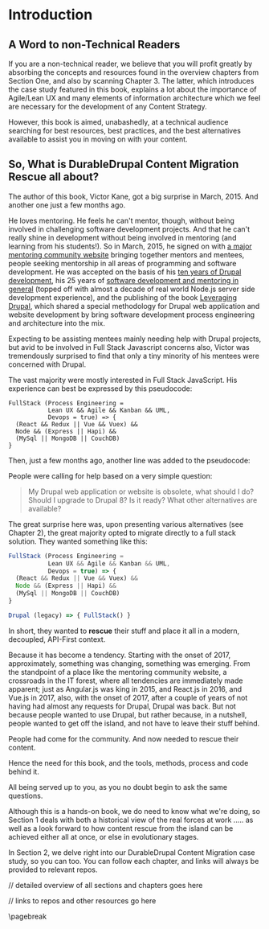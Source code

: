 # Introduction

## A Word to non-Technical Readers

If you are a non-technical reader, we believe that you will profit greatly by absorbing the concepts and resources found in the overview chapters from Section One, and also by scanning Chapter 3. The latter, which introduces the case study featured in this book, explains a lot about the importance of Agile/Lean UX and many elements of information architecture which we feel are necessary for the development of any Content Strategy.

However, this book is aimed, unabashedly, at a technical audience searching for best resources, best practices, and the best alternatives available to assist you in moving on with your content. 

## So, What is DurableDrupal Content Migration Rescue all about?

The author of this book, Victor Kane, got a big surprise in March, 2015. And another one just a few months ago.

He loves mentoring. He feels he can't mentor, though, without being involved in challenging software development projects. And that he can't really shine in development without being involved in mentoring (and learning from his students!). So in March, 2015, he signed on with [a major mentoring community website](https://www.codementor.io/victorkane) bringing together mentors and mentees, people seeking mentorship in all areas of programming and software development. He was accepted on the basis of his [ten years of Drupal development](https://www.drupal.org/u/victorkane), his 25 years of [software development and mentoring in general](http://awebfactory.com/) (topped off with almost a decade of real world Node.js server side development experience), and the publishing of the book [Leveraging Drupal](http://awebfactory.com/node/348), which shared a special methodology for Drupal web application and website development by bring software development process engineering and architecture into the mix. 

Expecting to be assisting mentees mainly needing help with Drupal projects, but avid to be involved in Full Stack Javascript concerns also, Victor was tremendously surprised to find that only a tiny minority of his mentees were concerned with Drupal.

The vast majority were mostly interested in Full Stack JavaScript. His experience can best be expressed by this pseudocode:

```
FullStack (Process Engineering = 
           Lean UX && Agile && Kanban && UML, 
           Devops = true) => { 
  (React && Redux || Vue && Vuex) && 
  Node && (Express || Hapi) && 
  (MySql || MongoDB || CouchDB) 
} 
```

Then, just a few months ago, another line was added to the pseudocode: 

People were calling for help based on a very simple question: 

> My Drupal web application or website is obsolete, what should I do? Should I upgrade to Drupal 8? Is it ready? What other alternatives are available?

The great surprise here was, upon presenting various alternatives (see Chapter 2), the great majority opted to migrate directly to a full stack solution. They wanted something like this:

```javascript
FullStack (Process Engineering = 
           Lean UX && Agile && Kanban && UML, 
           Devops = true) => { 
  (React && Redux || Vue && Vuex) && 
  Node && (Express || Hapi) && 
  (MySql || MongoDB || CouchDB) 
}

Drupal (legacy) => { FullStack() }
```

In short, they wanted to **rescue** their stuff and place it all in a modern, decoupled, API-First context.

Because it has become a tendency. Starting with the onset of 2017, approximately, something was changing, something was emerging. From the standpoint of a place like the mentoring community website, a crossroads in the IT forest, where all tendencies are immediately made apparent; just as Angular.js was king in 2015, and React.js in 2016, and Vue.js in 2017, also, with the onset of 2017, after a couple of years of not having had almost any requests for Drupal, Drupal was back. But not because people wanted to use Drupal, but rather because, in a nutshell, people wanted to get off the island, and not have to leave their stuff behind. 

People had come for the community. And now needed to rescue their content.

Hence the need for this book, and the tools, methods, process and code behind it.

All being served up to you, as you no doubt begin to ask the same questions.

Although this is a hands-on book, we do need to know what we're doing, so Section 1 deals with both a historical view of the real forces at work ..... as well as a look forward to how content rescue from the island can be achieved either all at once, or else in evolutionary stages.

In Section 2, we delve right into our DurableDrupal Content Migration case study, so you can too. You can follow each chapter, and links will always be provided to relevant repos.

// detailed overview of all sections and chapters goes here

// links to repos and other resources go here

\pagebreak
